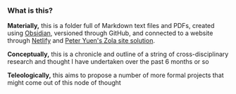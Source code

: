 ### What is this?

**Materially,** this is a folder full of Markdown text files and PDFs, created using [Obsidian](https://obsidian.md), versioned through GitHub, and connected to a website through [Netlify](https://netlify.com) and [Peter Yuen's Zola site solution](https://github.com/ppeetteerrs/obsidian-zola).

**Conceptually,** this is a chronicle and outline of a string of cross-disciplinary research and thought I have undertaken over the past 6 months or so 

**Teleologically,** this aims to propose a number of more formal projects that might come out of this node of thought